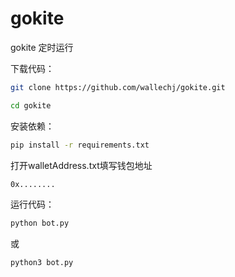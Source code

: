 # gokite

gokite 定时运行



下载代码：
```bash
git clone https://github.com/wallechj/gokite.git
```
```bash
cd gokite
```

安装依赖：
```bash
pip install -r requirements.txt
```

打开walletAddress.txt填写钱包地址

```bash
0x........
```

运行代码：
```bash
python bot.py
```
或
```bash
python3 bot.py
```
